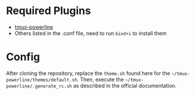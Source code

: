 # Required Plugins

- [tmux-powerline](https://github.com/erikw/tmux-powerline)
- Others listed in the .conf file, need to run `bind+i` to install them

# Config

After cloning the repository, replace the `theme.sh` found here for the `~/tmux-powerline/themes/default.sh`. Then, execute the `~/tmux-powerline/.generate_rc.sh` as described in the official documentation.
